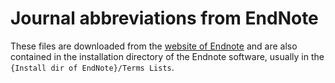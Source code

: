 # Journal abbreviations from EndNote

These files are downloaded from the [website of Endnote](https://support.clarivate.com/Endnote/s/article/EndNote-Source-of-Terms-Lists?language=en_US) and are also contained in the installation directory of the Endnote software, usually in the `{Install dir of EndNote}/Terms Lists`.

